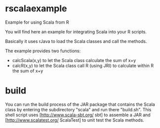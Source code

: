 # rscalaexample
Example for using Scala from R

You will find here an example for integrating Scala into your R scripts.

Basically it uses rJava to load the Scala classes and call the methods.

The example provides two functions:

* calcScala(x,y) to let the Scala class calculate the sum of x+y
* calcR(x,y) to let the Scala class call R (using JRI) to calculate within R the sum of x+y

# build
You can run the build process of the JAR package that contains the Scala class by entering the subdirectory "scala" and run there "build.sh". This shell script uses [http://www.scala-sbt.org/ sbt] to assemble a JAR and [http://www.scalatest.org/ ScalaTest] to unit test the Scala methods.
